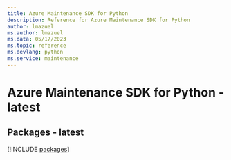 ```yaml
---
title: Azure Maintenance SDK for Python
description: Reference for Azure Maintenance SDK for Python
author: lmazuel
ms.author: lmazuel
ms.data: 05/17/2023
ms.topic: reference
ms.devlang: python
ms.service: maintenance
---
```

# Azure Maintenance SDK for Python - latest
## Packages - latest
[!INCLUDE [packages](maintenance-index.md)]